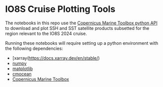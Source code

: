 # IO8S Cruise Plotting Tools

The notebooks in this repo use the [Copernicus Marine Toolbox python API](https://help.marine.copernicus.eu/en/articles/7970514-copernicus-marine-toolbox-installation) to download and plot SSH and SST satellite products subsetted for the region relevant to the IO8S 2024 cruise.

Running these notebooks will require setting up a python environment with the following dependencies:
- [xarray(https://docs.xarray.dev/en/stable/)
- [numpy](https://numpy.org/)
- [matplotlib](https://matplotlib.org/)
- [cmocean](https://matplotlib.org/cmocean/)
- [Copernicus Marine Toolbox](https://help.marine.copernicus.eu/en/articles/7970514-copernicus-marine-toolbox-installation) 

